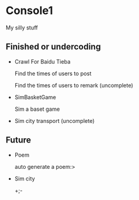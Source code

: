 # Console1
My silly stuff

## Finished or undercoding

- Crawl For Baidu Tieba

  Find the times of users to post
  
  Find the times of users to remark (uncomplete)

- SimBasketGame

  Sim a baset game

- Sim city transport (uncomplete)

## Future
- Poem

  auto generate a poem:>
  
- Sim city

  +;-
